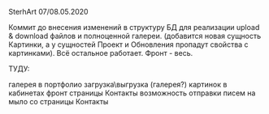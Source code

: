 SterhArt
07/08.05.2020

Коммит до внесения изменений в структуру БД для реализации upload & download файлов и полноценной галереи. (добавится новая сущность Картинки, а у сущностей Проект и Обновления пропадут свойства с картинками). Всё остальное работает. Фронт - весь.

ТУДУ:

галерея в портфолио
загрузка\выгрузка (галерея?) картинок в кабинетах
фронт страницы Контакты
возможность отправки писем на мыло со страницы Контакты